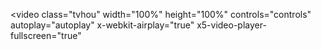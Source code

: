 <video class="tvhou" width="100%" height="100%" 
    controls="controls" autoplay="autoplay" 
    x-webkit-airplay="true" x5-video-player-fullscreen="true" 
 
